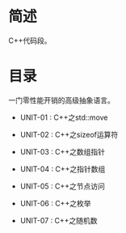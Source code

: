 # 简述

C++代码段。

# 目录

一门零性能开销的高级抽象语言。

+ UNIT-01 : C++之std::move

+ UNIT-02 : C++之sizeof运算符

+ UNIT-03 : C++之数组指针

+ UNIT-04 : C++之指针数组

+ UNIT-05 : C++之节点访问

+ UNIT-06 : C++之枚举

+ UNIT-07 : C++之随机数
